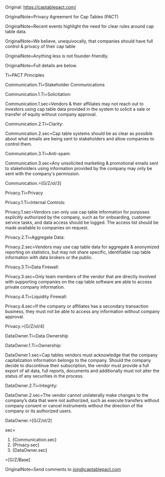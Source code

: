 
Original:  https://captablepact.com/ 

OriginalNote=Privacy Agreement for Cap Tables (PACT)

OriginalNote=Recent events highlight the need for clear rules around cap table data. 
 
OriginalNote=We believe, unequivocally, that companies should have full control & privacy of their cap table  
 
OriginalNote=Anything less is not founder-friendly.
 
OriginalNote=Full details are below.
 
Ti=PACT Principles

Communication.Ti=Stakeholder Communications
 
Communication.1.Ti=Solicitation:

Communication.1.sec=Vendors & their affiliates may not reach out to investors using cap table data provided in the system to solicit a sale or transfer of equity without company approval. 

Communication.2.Ti=Clarity:

Communication.2.sec=Cap table systems should be as clear as possible about what emails are being sent to stakeholders and allow companies to control them. 

Communication.3.Ti=Anti-spam:

Communication.3.sec=Any unsolicited marketing & promotional emails sent to stakeholders using information provided by the company may only be sent with the company's permission. 
 
Communication.=[G/Z/ol/3]

Privacy.Ti=Privacy
 
Privacy.1.Ti=Internal Controls:

Privacy.1.sec=Vendors can only use cap table information for purposes explicitly authorized by the company, such as for onboarding, customer service tasks, and data access should be logged. The access list should be made available to companies on request. 

Privacy.2.Ti=Aggregate Data:

Privacy.2.sec=Vendors may use cap table data for aggregate & anonymized reporting on statistics, but may not share specific, identifiable cap table information with data brokers or the public.

Privacy.3.Ti=Data Firewall:

Privacy.3.sec=Only team members of the vendor that are directly involved with supporting companies on the cap table software are able to access private company information. 

Privacy.4.Ti=Liquidity Firewall:

Privacy.4.sec=If the company or affiliates has a secondary transaction business, they must not be able to access any information without company approval. 
 
Privacy.=[G/Z/ol/4]

DataOwner.Ti=Data Ownership
 
DataOwner.1.Ti=Ownership:

DataOwner.1.sec=Cap tables vendors must acknowledge that the company capitalization information belongs to the company. Should the company decide to discontinue their subscription, the vendor must provide a full export of all data, full reports, documents and additionally must not alter the status of any securities in the process. 

DataOwner.2.Ti=Integrity:

DataOwner.2.sec=The vendor cannot unilaterally make changes to the company’s data that were not authorized, such as execute transfers without company consent or cancel instruments without the direction of the company or its authorized users. 
 
DataOwner.=[G/Z/ol/2]

sec=<ol><li>{Communication.sec}</li><li>{Privacy.sec}</li><li>{DataOwner.sec}</li></ol>

=[G/Z/Base]

OriginalNote=Send comments to join@captablepact.com


